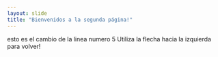 ```yaml
---
layout: slide
title: "Bienvenidos a la segunda página!"
---
```

esto es el cambio de la linea numero 5
Utiliza la flecha hacia la izquierda para volver!
